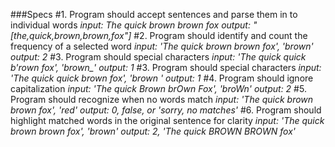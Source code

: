 ###Specs
#1. Program should accept sentences and parse them in to individual words
    *input: The quick brown brown fox*
    *output: "[the,quick,brown,brown,fox"]*
#2. Program should identify and count the frequency of a selected word
    *input: 'The quick brown brown fox', 'brown'*
    *output: 2*
#3. Program should special characters
    *input: 'The quick quick b'rown fox', 'brown_'*
    *output: 1*
#3. Program should special characters
    *input: 'The quick quick brown fox', 'brown '*
    *output: 1*
#4. Program should ignore capitalization
    *input: 'The quick Brown brOwn Fox', 'broWn'*
    *output: 2*
#5. Program should recognize when no words match
    *input: 'The quick brown brown fox', 'red'*
    *output: 0, false, or 'sorry, no matches'*
#6. Program should highlight matched words in the original sentence for clarity
    *input: 'The quick brown brown fox', 'brown'*
    *output: 2, 'The quick BROWN BROWN fox'*
